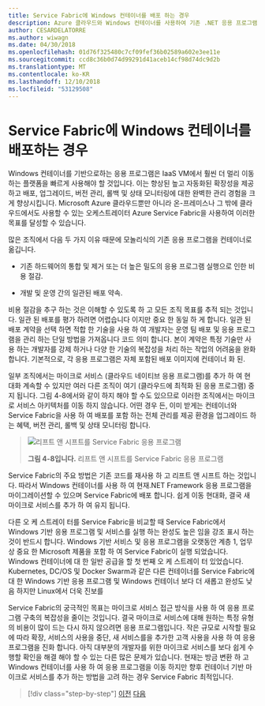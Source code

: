 ```yaml
---
title: Service Fabric에 Windows 컨테이너를 배포 하는 경우
description: Azure 클라우드와 Windows 컨테이너를 사용하여 기존 .NET 응용 프로그램 최신화 | Service Fabric에 Windows 컨테이너를 배포하는 경우
author: CESARDELATORRE
ms.author: wiwagn
ms.date: 04/30/2018
ms.openlocfilehash: 01d76f325480c7cf09fef36b02589a602e3ee11e
ms.sourcegitcommit: ccd8c36b0d74d99291d41aceb14cf98d74dc9d2b
ms.translationtype: MT
ms.contentlocale: ko-KR
ms.lasthandoff: 12/10/2018
ms.locfileid: "53129508"
---
```

# <a name="when-to-deploy-windows-containers-to-service-fabric"></a>Service Fabric에 Windows 컨테이너를 배포하는 경우

Windows 컨테이너를 기반으로하는 응용 프로그램은 IaaS VM에서 훨씬 더 멀리 이동하는 플랫폼을 빠르게 사용해야 할 것입니다. 이는 향상된 높고 자동화된 확장성을 제공하고 배포, 업그레이드, 버전 관리, 롤백 및 상태 모니터링에 대한 완벽한 관리 경험을 크게 향상시킵니다. Microsoft Azure 클라우드뿐만 아니라 온-프레미스나 그 밖에 클라우드에서도 사용할 수 있는 오케스트레이터 Azure Service Fabric을 사용하여 이러한 목표를 달성할 수 있습니다.

많은 조직에서 다음 두 가지 이유 때문에 모놀리식의 기존 응용 프로그램을 컨테이너로 옮깁니다.

-   기존 하드웨어의 통합 및 제거 또는 더 높은 밀도의 응용 프로그램 실행으로 인한 비용 절감.

-   개발 및 운영 간의 일관된 배포 약속.

비용 절감을 추구 하는 것은 이해할 수 있도록 하 고 모든 조직 목표를 추적 되는 것입니다. 일관 된 배포를 평가 하려면 어렵습니다 이지만 중요 한 동일 하 게 합니다. 일관 된 배포 계약을 선택 하면 적합 한 기술을 사용 하 여 개발자는 운영 팀 배포 및 응용 프로그램을 관리 하는 단일 방법을 가져옵니다 코드 의미 합니다. 본이 계약은 특정 기술만 사용 하는 개발자를 강제 하거나 다양 한 기술의 복잡성을 처리 하는 작업의 어려움을 완화 합니다. 기본적으로, 각 응용 프로그램은 자체 포함된 배포 이미지에 컨테이너 화 된.

일부 조직에서는 마이크로 서비스 (클라우드 네이티브 응용 프로그램)를 추가 하 여 현대화 계속할 수 있지만 여러 다른 조직이 여기 (클라우드에 최적화 된 응용 프로그램) 중지 됩니다. 그림 4-8에서와 같이 하지 해야 할 수도 있으므로 이러한 조직에서는 마이크로 서비스 아키텍처를 이동 하지 않습니다. 어떤 경우 든, 이미 받게는 컨테이너와 Service Fabric을 사용 하 여 배포를 포함 하는 전체 관리를 제공 환경을 업그레이드 하는 혜택, 버전 관리, 롤백 및 상태 모니터링 합니다.

> ![리프트 앤 시프트를 Service Fabric 응용 프로그램](./media/image8.png)
>
> **그림 4-8입니다.** 리프트 앤 시프트를 Service Fabric 응용 프로그램

Service Fabric의 주요 방법은 기존 코드를 재사용 하 고 리프트 앤 시프트 하는 것입니다. 따라서 Windows 컨테이너를 사용 하 여 현재.NET Framework 응용 프로그램을 마이그레이션할 수 있으며 Service Fabric에 배포 합니다. 쉽게 이동 현대화, 결국 새 마이크로 서비스를 추가 하 여 유지 됩니다.

다른 오 케 스트레이 터를 Service Fabric을 비교할 때 Service Fabric에서 Windows 기반 응용 프로그램 및 서비스를 실행 하는 완성도 높은 임을 강조 표시 하는 것이 반드시 합니다. Windows 기반 서비스 및 응용 프로그램을 오랫동안 계층 1, 업무상 중요 한 Microsoft 제품을 포함 하 여 Service Fabric이 실행 되었습니다. Windows 컨테이너에 대 한 일반 공급을 할 첫 번째 오 케 스트레이 터 있었습니다. Kubernetes, DC/OS 및 Docker Swarm과 같은 다른 컨테이너를 Service Fabric에 대 한 Windows 기반 응용 프로그램 및 Windows 컨테이너 보다 더 새롭고 완성도 낮음 하지만 Linux에서 더욱 진보를

Service Fabric의 궁극적인 목표는 마이크로 서비스 접근 방식을 사용 하 여 응용 프로그램 구축의 복잡성을 줄이는 것입니다. 결국 마이크로 서비스에 대해 원하는 특정 유형의 비용이 많이 드는 다시 하지 않으려면 응용 프로그램입니다. 작은 규모로 시작할 필요에 따라 확장, 서비스의 사용을 중단, 새 서비스를을 추가한 고객 사용을 사용 하 여 응용 프로그램을 진화 합니다. 아직 대부분의 개발자를 위한 마이크로 서비스를 보다 쉽게 수행할 확인을 해결 해야 할 수 있는 다른 많은 문제가 있습니다. 현재는 방금 변환 하 고 Windows 컨테이너를 사용 하 여 응용 프로그램을 이동 하지만 향후 컨테이너 기반 마이크로 서비스를 추가 하는 방법을 고려 하는 경우 Service Fabric 최적입니다.

>[!div class="step-by-step"]
>[이전](when-to-deploy-windows-containers-to-azure-vms-iaas-cloud.md)
>[다음](when-to-deploy-windows-containers-to-azure-container-service-kubernetes.md)
